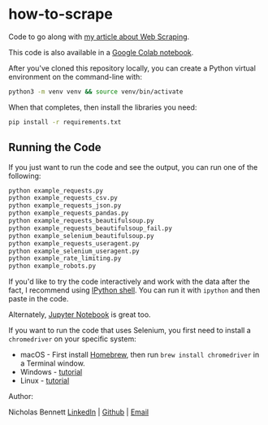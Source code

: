 # how-to-scrape
Code to go along with [my article about Web Scraping](https://dev.to/nrrb/my-scraping-techniques-that-fetched-millions-of-rows-52j1).

This code is also available in a [Google Colab notebook](https://colab.research.google.com/drive/1qO3GrOUN6GzFYEgQxQPrn8cFs8h5gfRr?usp=sharing).

After you've cloned this repository locally, you can create a Python virtual environment on the command-line with:

```bash
python3 -m venv venv && source venv/bin/activate
```

When that completes, then install the libraries you need:

```bash
pip install -r requirements.txt
```

## Running the Code

If you just want to run the code and see the output, you can run one of the following:

```bash
python example_requests.py
python example_requests_csv.py
python example_requests_json.py
python example_requests_pandas.py
python example_requests_beautifulsoup.py
python example_requests_beautifulsoup_fail.py
python example_selenium_beautifulsoup.py
python example_requests_useragent.py
python example_selenium_useragent.py
python example_rate_limiting.py
python example_robots.py
```

If you'd like to try the code interactively and work with the data after the fact, I recommend using [IPython shell](https://pycon.switowski.com/05-repl/ipython/). You can run it with `ipython` and then paste in the code.

Alternately, [Jupyter Notebook](https://jupyter.org/install) is great too.

If you want to run the code that uses Selenium, you first need to install a `chromedriver` on your specific system:

* macOS - First install [Homebrew](https://homebrew.sh/), then run `brew install chromedriver` in a Terminal window.
* Windows - [tutorial](https://developer.chrome.com/docs/chromedriver/get-started)
* Linux - [tutorial](https://katekuehl.medium.com/installation-guide-for-google-chrome-chromedriver-and-selenium-in-a-python-virtual-environment-e1875220be2f)

Author:

Nicholas Bennett
[LinkedIn](https://www.linkedin.com/in/nicholasrrbennett) | [Github](https://github.com/nrrb/) | [Email](mailto:nicholasbennett.work@gmail.com)